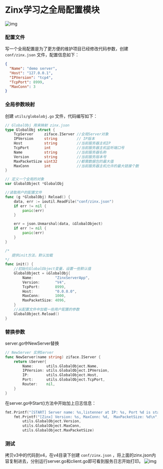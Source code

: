# Zinx学习之全局配置模块

<!--more-->

![img](https://pic.yqqy.top/blog/20210102233220.png?imageMogr2/format/webp/interlace/1 "全局配置脑图")

### 配置文件

写一个全局配置是为了更方便的维护项目已经修改代码参数，创建 `conf/zinx.json` 文件，配置信息如下：

```json
{
  "Name": "demo server",
  "Host": "127.0.0.1",
  "IPVersion": "tcp4",
  "TcpPort": 8999,
  "MaxConn": 3
}
```

### 全局参数映射

创建 `utils/globalobj.go` 文件，代码编写如下：

```go
// GlobalObj 用来映射 zinx.json
type GlobalObj struct {
	TcpServer     ziface.IServer //全局Server对象
	IPVersion     string         // IP版本
	Host          string         //当前服务器主机IP
	TcpPort       int            //当前服务器主机监听端口号
	Name          string         //当前服务器名称
	Version       string         //当前服务版本号
	MaxPacketSize uint32         //都需数据包的最大值
	MaxConn       int            //当前服务器主机允许的最大链接个数
}

// 定义一个全局的对象
var GlobalObject *GlobalObj

//读取用户的配置文件
func (g *GlobalObj) Reload() {
	data, err := ioutil.ReadFile("conf/zinx.json")
	if err != nil {
		panic(err)
	}

	err = json.Unmarshal(data, &GlobalObject)
	if err != nil {
		panic(err)
	}
}

/*
   提供init方法，默认加载
*/
func init() {
	//初始化GlobalObject变量，设置一些默认值
	GlobalObject = &GlobalObj{
		Name:          "ZinxServerApp",
		Version:       "V4",
		TcpPort:       8999,
		Host:          "0.0.0.0",
		MaxConn:       1000,
		MaxPacketSize: 4096,
	}
	//从配置文件中加载一些用户配置的参数
	GlobalObject.Reload()
}
```

### 替换参数

server.go中NewServer替换

```go
// NewServer 实例Server
func NewServer(name string) ziface.IServer {
	return &Server{
		Name:      utils.GlobalObject.Name,
		IPVersion: utils.GlobalObject.IPVersion,
		IP:        utils.GlobalObject.Host,
		Port:      utils.GlobalObject.TcpPort,
		Router:    nil,
	}
}
```

在server.go中Start()方法中开始加上日志信息：

```go
fmt.Printf("[START] Server name: %s,listenner at IP: %s, Port %d is starting\n", s.Name, s.IP, s.Port)
	fmt.Printf("[Zinx] Version: %s, MaxConn: %d,  MaxPacketSize: %d\n",
		utils.GlobalObject.Version,
		utils.GlobalObject.MaxConn,
		utils.GlobalObject.MaxPacketSize)
```

### 测试

拷贝v3中的代码到v4，在v4目录下创建 `conf/zinx.json` ，将上面的zinx.json内容复制进去，分别运行server.go和client.go即可看到服务日志开始打印。
![img](https://pic.yqqy.top/blog/20210102232931.png?imageMogr2/format/webp/interlace/1 "测试")
